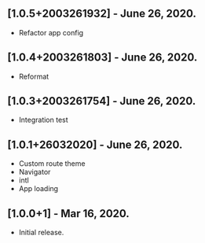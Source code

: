 ## [1.0.5+2003261932] - June 26, 2020.

* Refactor app config

## [1.0.4+2003261803] - June 26, 2020.

* Reformat

## [1.0.3+2003261754] - June 26, 2020.

* Integration test

## [1.0.1+26032020] - June 26, 2020.

* Custom route theme
* Navigator
* intl
* App loading

## [1.0.0+1] - Mar 16, 2020.

* Initial release.
